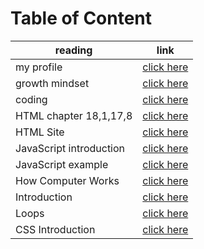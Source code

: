 # Table of Content
| reading  | link |
| ------------- | ------------- |
| my profile    | [click here](https://canvas.instructure.com/profile) |
| growth mindset  | [click here](https://ahmadabuzeid1997.github.io/reading-note/)  |
| coding  | [click here](https://ahmadabuzeid1997.github.io/reading-note/README1)  |
| HTML chapter 18,1,17,8 | [click here](https://ahmadabuzeid1997.github.io/reading-note/README2) |
| HTML Site | [click here](https://ahmadabuzeid1997.github.io/sbay/) |
| JavaScript introduction |[click here](https://ahmadabuzeid1997.github.io/reading-note/README3) |
| JavaScript example |[click here](https://ahmadabuzeid1997.github.io/Class-06-JS/index1) |
| How Computer Works |[click here](https://ahmadabuzeid1997.github.io/reading-note/README4) |
| Introduction |[click here](https://ahmadabuzeid1997.github.io/reading-note/README5) |
| Loops |[click here](https://ahmadabuzeid1997.github.io/reading-note/README6) |
| CSS Introduction |[click here](https://ahmadabuzeid1997.github.io/reading-note/README7) |
